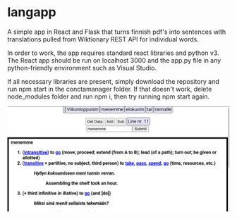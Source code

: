  # langapp
A simple app in React and Flask that turns finnish pdf's into sentences with translations pulled from Wiktionary REST API for individual words.

In order to work, the app requires standard react libraries and python v3. The React app should be run on localhost 3000 and the app.py file in any python-friendly environment such as Visual Studio. 

If all necessary libraries are present, simply download the repository and run npm start in the conctamanager folder. If that doesn't work, delete node_modules folder and run npm i, then try running npm start again. 


<img src="https://github.com/jakubgrad/langapp/blob/main/Screenshots/menemme.png" alt="Alt text" title="Optional title">
